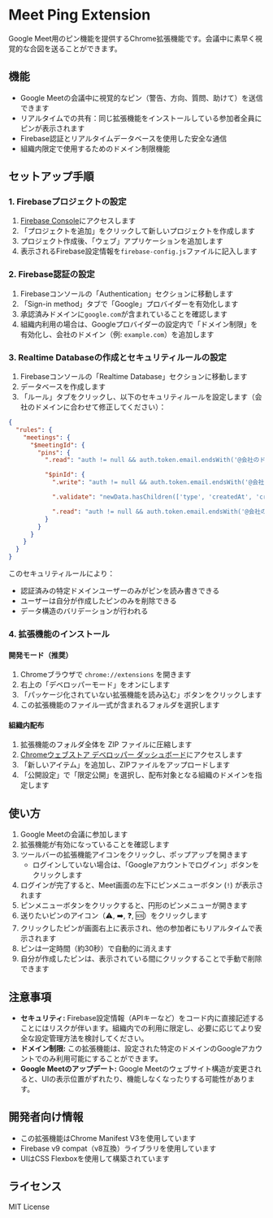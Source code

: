 # Meet Ping Extension

Google Meet用のピン機能を提供するChrome拡張機能です。会議中に素早く視覚的な合図を送ることができます。

## 機能

- Google Meetの会議中に視覚的なピン（警告、方向、質問、助けて）を送信できます
- リアルタイムでの共有：同じ拡張機能をインストールしている参加者全員にピンが表示されます
- Firebase認証とリアルタイムデータベースを使用した安全な通信
- 組織内限定で使用するためのドメイン制限機能

## セットアップ手順

### 1. Firebaseプロジェクトの設定

1. [Firebase Console](https://console.firebase.google.com/)にアクセスします
2. 「プロジェクトを追加」をクリックして新しいプロジェクトを作成します
3. プロジェクト作成後、「ウェブ」アプリケーションを追加します
4. 表示されるFirebase設定情報を`firebase-config.js`ファイルに記入します

### 2. Firebase認証の設定

1. Firebaseコンソールの「Authentication」セクションに移動します
2. 「Sign-in method」タブで「Google」プロバイダーを有効化します
3. 承認済みドメインに`google.com`が含まれていることを確認します
4. 組織内利用の場合は、Googleプロバイダーの設定内で「ドメイン制限」を有効化し、会社のドメイン（例: `example.com`）を追加します

### 3. Realtime Databaseの作成とセキュリティルールの設定

1. Firebaseコンソールの「Realtime Database」セクションに移動します
2. データベースを作成します
3. 「ルール」タブをクリックし、以下のセキュリティルールを設定します（会社のドメインに合わせて修正してください）：

```json
{
  "rules": {
    "meetings": {
      "$meetingId": {
        "pins": {
          ".read": "auth != null && auth.token.email.endsWith('@会社のドメイン.com')",

          "$pinId": {
            ".write": "auth != null && auth.token.email.endsWith('@会社のドメイン.com') && (!data.exists() || data.child('createdBy/uid').val() === auth.uid)",

            ".validate": "newData.hasChildren(['type', 'createdAt', 'createdBy']) && newData.child('type').isString() && newData.child('createdBy').hasChildren(['uid', 'displayName', 'email'])",

            ".read": "auth != null && auth.token.email.endsWith('@会社のドメイン.com')"
          }
        }
      }
    }
  }
}
```

このセキュリティルールにより：
- 認証済みの特定ドメインユーザーのみがピンを読み書きできる
- ユーザーは自分が作成したピンのみを削除できる
- データ構造のバリデーションが行われる

### 4. 拡張機能のインストール

#### 開発モード（推奨）
1. Chromeブラウザで `chrome://extensions` を開きます
2. 右上の「デベロッパーモード」をオンにします
3. 「パッケージ化されていない拡張機能を読み込む」ボタンをクリックします
4. この拡張機能のファイル一式が含まれるフォルダを選択します

#### 組織内配布
1. 拡張機能のフォルダ全体を ZIP ファイルに圧縮します
2. [Chromeウェブストア デベロッパー ダッシュボード](https://chrome.google.com/webstore/developer/dashboard)にアクセスします
3. 「新しいアイテム」を追加し、ZIPファイルをアップロードします
4. 「公開設定」で「限定公開」を選択し、配布対象となる組織のドメインを指定します

## 使い方

1. Google Meetの会議に参加します
2. 拡張機能が有効になっていることを確認します
3. ツールバーの拡張機能アイコンをクリックし、ポップアップを開きます
   - ログインしていない場合は、「Googleアカウントでログイン」ボタンをクリックします
4. ログインが完了すると、Meet画面の左下にピンメニューボタン (`!`) が表示されます
5. ピンメニューボタンをクリックすると、円形のピンメニューが開きます
6. 送りたいピンのアイコン（⚠️, ➡️, ❓, 🆘）をクリックします
7. クリックしたピンが画面右上に表示され、他の参加者にもリアルタイムで表示されます
8. ピンは一定時間（約30秒）で自動的に消えます
9. 自分が作成したピンは、表示されている間にクリックすることで手動で削除できます

## 注意事項

- **セキュリティ:** Firebase設定情報（APIキーなど）をコード内に直接記述することにはリスクが伴います。組織内での利用に限定し、必要に応じてより安全な設定管理方法を検討してください。
- **ドメイン制限:** この拡張機能は、設定された特定のドメインのGoogleアカウントでのみ利用可能にすることができます。
- **Google Meetのアップデート:** Google Meetのウェブサイト構造が変更されると、UIの表示位置がずれたり、機能しなくなったりする可能性があります。

## 開発者向け情報

- この拡張機能はChrome Manifest V3を使用しています
- Firebase v9 compat（v8互換）ライブラリを使用しています
- UIはCSS Flexboxを使用して構築されています

## ライセンス

MIT License
